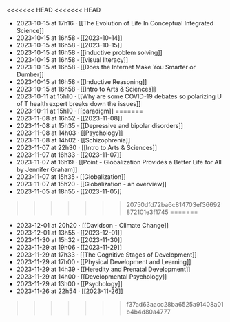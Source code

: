 <<<<<<< HEAD
<<<<<<< HEAD
- 2023-10-15 at 17h16 · [[The Evolution of Life In Conceptual Integrated Science]]
- 2023-10-15 at 16h58 · [[2023-10-14]]
- 2023-10-15 at 16h58 · [[2023-10-15]]
- 2023-10-15 at 16h58 · [[inductive problem solving]]
- 2023-10-15 at 16h58 · [[visual literacy]]
- 2023-10-15 at 16h58 · [[Does the Internet Make You Smarter or Dumber]]
- 2023-10-15 at 16h58 · [[Inductive Reasoning]]
- 2023-10-15 at 16h58 · [[Intro to Arts & Sciences]]
- 2023-10-11 at 15h10 · [[Why are some COVID-19 debates so polarizing U of T health expert breaks down the issues]]
- 2023-10-11 at 15h10 · [[paradigm]]
=======
- 2023-11-08 at 16h52 · [[2023-11-08]]
- 2023-11-08 at 15h35 · [[Depressive and bipolar disorders]]
- 2023-11-08 at 14h03 · [[Psychology]]
- 2023-11-08 at 14h02 · [[Schizophrenia]]
- 2023-11-07 at 22h30 · [[Intro to Arts & Sciences]]
- 2023-11-07 at 16h33 · [[2023-11-07]]
- 2023-11-07 at 16h19 · [[Point - Globalization Provides a Better Life for All by Jennifer Graham]]
- 2023-11-07 at 15h35 · [[Globalization]]
- 2023-11-07 at 15h20 · [[Globalization - an overview]]
- 2023-11-05 at 18h55 · [[2023-11-05]]
>>>>>>> 20750dfd72ba6c814703ef36692872101e3f1745
=======
- 2023-12-01 at 20h20 · [[Davidson - Climate Change]]
- 2023-12-01 at 13h55 · [[2023-12-01]]
- 2023-11-30 at 15h32 · [[2023-11-30]]
- 2023-11-29 at 19h06 · [[2023-11-29]]
- 2023-11-29 at 17h33 · [[The Cognitive Stages of Development]]
- 2023-11-29 at 17h00 · [[Physical Development and Learning]]
- 2023-11-29 at 14h39 · [[Heredity and Prenatal Development]]
- 2023-11-29 at 14h00 · [[Developmental Psychology]]
- 2023-11-29 at 13h00 · [[Psychology]]
- 2023-11-26 at 22h54 · [[2023-11-26]]
>>>>>>> f37ad63aacc28ba6525a91408a01b4b4d80a4777
